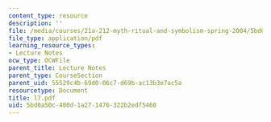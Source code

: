 ```yaml
---
content_type: resource
description: ''
file: /media/courses/21a-212-myth-ritual-and-symbolism-spring-2004/5bd0a50c480d1a271476322b2edf5460_l7.pdf
file_type: application/pdf
learning_resource_types:
- Lecture Notes
ocw_type: OCWFile
parent_title: Lecture Notes
parent_type: CourseSection
parent_uid: 55529c4b-69d0-06c7-d69b-ac13b3e7ac5a
resourcetype: Document
title: l7.pdf
uid: 5bd0a50c-480d-1a27-1476-322b2edf5460
---
```

